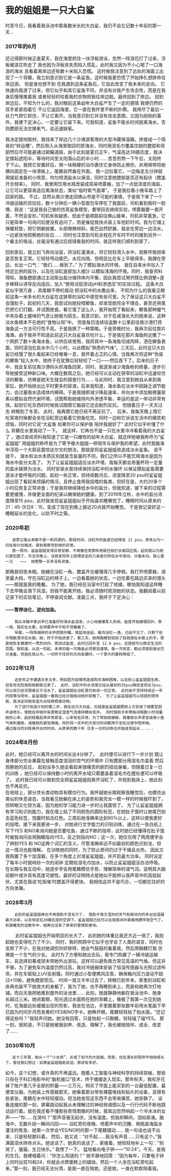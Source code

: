 # 我的姐姐是一只大白鲨

时至今日，我看着我泳池中那条数米长的大白鲨，我仍不会忘记数十年前的那一天...

### 2017年的6月
还记得那时候正直夏天，我在海里抓住一块浮板游泳，忽然一阵浪花打了过来，浮板被浪花吹走了 我也因为浮板丧失而陷入慌乱，此时我又因为不小心喝了一口海浪的海水 且看着离岸边还有数十米陷入恐慌。 这时候我注意到了远处的海面上出现了一个背鳍，我立刻意识到它是一条鲨鱼。这时候我更恐慌了开始挣扎想拼命往岸边游。 但是谁也想不到 在我遇到这条鲨鱼后，它自此改变了我未来的走向。 它快速向我游了过来，但它似乎和其它鲨鱼不同，并没有对我产生攻击性，而是在我身后慢慢推着我 或者轻轻的咬着我的衣物把我往岸边脱。最终回到了岸边。 回到岸边后，不知为什么的，我对眼前这条幼年大白鲨产生了一定的感情 我便仍然的双手紧紧抱着它 不让它返回海里，它一直在我怀里不断的扑腾。 我用尽了最后一丝力气把它抓住，不让它离开。当我意识到它并没有攻击意图，又因为刚刚的事件。我便下定决心，一定要让它留下来。可我知道，鲨鱼不能长时间脱离海水，否则腮部无法交换氧气，会迅速缺氧。 
        
我决定就地取材，我找来了岸边几个沙滩游客用的大型冷藏保温箱，拼接成一个简易的“转运槽”，然后倒入从海里取回的原海水，同时用湿毛巾覆盖住她的腮部和背部然后尽可能避通过颠簸道路，由于此刻是夏日正午，气温高达38摄氏度，我决定撑起遮阳伞，等待时间至太阳落山后的半小时......         苦苦煎熬一下午后，太阳终于下山，我把它安置好后，用一块稍硬的浴巾裹住它身体防止擦伤，并用绑带将她横向固定在一块滑板上，尾鳍自然垂在外面。 我一边拉着它，一边每走五分钟就用提前准备的小喷壶，均匀喷洒盐水以保湿，同时注意她腮部是否还有起伏（腮盖开合频率）。 同时，我使用饮用水瓶改装成简易喷雾器，加了一点低浓度的海盐，让它可以更容易适应离海状态，类似“临时氧气面罩”。 于是我拉着小推车踏上了回家的路。 不过，显然从南沙港走回佛山市是不可能的事情，于是我下单了一个冷链运输的货拉拉，数十分钟后一辆小型面包车停在了我面前，司机看到我时一脸懵，我说：“这是我自己做的仿真鲨鱼模型，要带回去继续实验，喷雾器要一直开着，不然会变形。”司机有些疑惑，但由于是顺路前往佛山接单，司机非常着急，它只是简单一句询问后便没有追问了，而是催促我快点装上车他赶时间。我为它铺上保暖软垫，把它侧躺放置，头部微微倾斜，尾巴自然舒展，我坐在旁边一边浇水，一边紧张地观察她的反应......  同时也注意到司机全程在开车时不时的接到另外一个雇主的电话，丝毫没有通过后视镜看我的时间，就这样我们顺利到家了。
       
回到家后，我立刻飞奔向浴室，将浴缸灌满水，将它轻轻滑入水中，观察呼吸频率是否恢复正常。它轻轻甩动尾巴，水花四溅，但明显比在车上平稳得多。我蹲在旁边，长出一口气：“我们……做到了。”      为了模拟海水的环境， 我在自来水中加入了特定比例的盐分，以及在浴缸底部加入细沙 以模拟浅海的环境。同时，我查资料得知，海鱼腮部通过主动泵出盐分维持体内平衡，因此我尝试用钙镁比例调整+逐步稀释以诱导反向适应。加入“使用试纸测试pH和渗透压”的实验过程。 这条大白鲨似乎很亢奋 ，其尾鳍不停的晃动 把浴缸中的水撒出来， 不知为什么的我看见眼前这条一米多长的大白鲨在这狭窄的浴缸中感觉有些可爱。为了保证这只大白鲨不会饿肚子，起初的几天，我尝试向她投喂鲫鱼，却发现她完全不理会，甚至还用尾巴把它们打翻，并试图绝食。看它饿了这么久，我开始慌了看起来，鲫鱼那种腥气中夹杂着土腥味的气息让她极为陌生。我意识到，对于在咸海长大的她来说，这种淡水鱼根本不在她的“食物认知”中。
但是每日连续往返数十公里前往南沙港打捞海鱼这一方法可行性不高，于是我换了一种策略。于是旁晚时分，我再次前往那片海滩，由于我并不知道此前这只大白鲨喜欢吃什么，于是我在那片海鱼附近撒了一个网抓了数十条海水鱼，以供后续使用，我将其中一条海鱼切成肉碎，洒在鲫鱼表面，同时浸泡在盐水中几个小时，以此模拟“熟悉的气味”。三天后，此时这只大白鲨已经饿了很久看起来已经奄奄一息，我怀着忐忑的心情，当我再次将这种“伪装的鲫鱼”投入水中，她终于在犹豫后轻轻咬了一口——然后吞下了。后来的日子中，我反复前往南沙港码头抓海鱼回家，同时，我逐渐减少海鱼粉的掺量，逐步引导她接受这种新口味。大概在数周之后，她已经可以主动在狭窄的浴缸中迅速咬住活的鲫鱼，仿佛是她天生就会的猎食行为……
        与此同时，我注意到她自从来到我家后，她开始排出比平时更多的尿液。后来我知道，海水鱼在淡水中因缺乏调节能力，会过量吸水造成体内稀释。于是我随即减少降盐速率，并向水中添加极微量尿素以模拟自然代谢环境，试图帮助她维持内外渗透平衡，幸运的是这一举动非常有效。起初它吃东西的时候我试图摸它脑袋它还会剧烈反抗。 但随着日子一天天过去 转眼到了冬至。 此时，我再摸它她已经不再反抗了。  后来，我每天晚上喂它吃宵夜时候都会坐在浴缸旁边看着它把鱼吃完，同时一边和它诉说生活中的痛苦和烦恼，同时对它说“大鲨鱼 如果你可以保护我 陪伴我就好了” 此时它似乎听懂了什么 背鳍在水里晃动了一下。  就这样，它再也不是一只在水里冷冷看着我的大白鲨了 ，通过查阅资料我知道了它是一只雌性的幼年大白鲨，就这样她被我称呼为“鲨鲨姐姐” 用姐姐的称呼是为了寄予像大姐姐一样陪伴与保护我的希望。此时我脑海中浮现一个大胆且震惊达尔文的想法，那就是将鲨鲨姐姐改造成淡水鲨鱼。 说干就干。
        海水和淡水本质区别就是含盐量的不同，我们之所以不能饮用海水是因为海水中盐分太高了。 为了让鲨鲨姐姐适应淡水环境，我每天都会用量杯将一定量的盐水替换为淡水。 同时安装水泵持续保持浴缸中的水循环 以保证模拟鲨鱼需要游泳才能呼吸的问题。起初一些正常，但持续数月后，浓度降至20 psu时鲨鲨姐姐出现了看起来烦躁的情况，且停止食用我投喂的鱼类，但好在是，大约20多个小时后恢复正常进食；于是我将继续降低水中的盐分，但我知道，接下来的过程需要更缓慢，并做更全面的纪录以确保她的健康。到了2019年立秋，水中的盐分浓度降至15 psu，此时我发现鲨鲨姐姐似乎开始喜欢睡懒觉了，睡眠时间从原来的21：45-次日8：15，变成了现在到晚上接近20点就开始睡觉。 于是我记录好这一睡眠延长的变化，以防不时之需。


 ### 2020年初
       
       逐梦之路从来都不是一帆风顺的。那段时间，浴缸中的盐度已经降至 11 psu，原本以为一切在按计划推进，直到我察觉到她的异常。
       那一周内，鲨鲨姐姐变得异常安静，不再像往常那样用尾巴拍打水面回应我。起初我以为她只是犯困了，可当天晚上，当我发现早上投喂进去的几条鱼仍然在水中游动，分毫未动，我心里一沉   ———  她整整一天多没有进食。
那晚我彻夜未眠。她蜷在浴缸一角，腮盖开合缓慢得几乎停顿。我打开喷雾器，调至最大档，守在浴缸边的椅子上，一边看着她的状态，一边吃着在路边买来的馒头——那就是我的晚餐。
         为了她，我已经在浴室中打起了地铺，哪怕我知道这样睡下去早晚会落下风湿。但我不能离开她，我必须随时观测她的状态。我翻阅着以前记录下的实验笔记，不停查阅文献。凌晨三点，我终于下定决心：

#### ——暂停淡化，逆向加盐。

        我从冰箱中拿出早已准备好的海水盐溶液，小心地缓缓泵入系统。盐度开始缓慢回升。那一夜，我实在太累，在喷雾声中不知不觉睡着了。
        早晨，一阵阵细碎的水声把我吵醒。我猛地坐起，看向浴缸——鱼，已经不见了，只剩下些许残骸漂浮在水面。她，终于开始进食了。第三天，她用胸鳍轻轻拍了拍我放在水面上的手。那是她恢复健康时一贯的动作。我测试盐度，此时已回升至 12.6 psu，这是她可以稳定生活的范围。我知道，从这一刻起，未来的每一次降盐必须更加谨慎。每一次改变，都必须提前做出充分准备。但就在我以为，一切终于往好的方向发展时，一个更大的噩耗降临了。





 ### 2022年12月
        这些年之中遭遇太多太多，例如因为疫情而造成购买海鲜困难，以及担心鲨鲨姐姐生病，但有惊无险我和她都挺过来了。 此时，浴缸中的水浓度已经从最初的35psu降低至现在7psu，可以说已经无限接近于淡水了，鲨鲨姐姐在浴缸里仍依旧一切正常。 此时由于坚持持续近一年的投喂与陪伴，鲨鲨姐姐一看我已经对我摇动她的背鳍了。 为了让鲨鲨姐姐可以彻底的陪伴我，我决定将她改造为水陆两栖类动物。
        为了进行改造计划的第二步，我在这只大白鲨，也就是鲨鲨姐姐腮部上方安装了细雾型超声波喷头，使她在呼吸时有更稳定湿度气流维持鳃丝张开。 同时借助于听筒每间隔数小时测量她的心率，起初她看起来非常紧张，心率有些异常，为了帮助她缓解，我播放水声录音或用小鱼气味刺激她，减缓她的紧张情绪。同时将一天中的大部分时间都用于坐在浴室中陪伴她。    通过每日的训练离开水的时间，从原来的数十秒 日复一日的训练也开始逐渐延长......

### 2024年8月份

此时，她已经可以离开水的时间长达4分钟了。  此时便可以进行下一步计划 既让身体部分完全暴露在接触高度湿润的空气的环境中 只有腮部分用湿毛巾盖着 然后观察她的反应， 起初没多久她会看起来很痛苦的剧烈扭动身躯，但随着日复一日的训练 ，她已经可以保持数小时的离开水域只需要盖着湿毛巾在腮处便可以呼吸了。 此时我已经可以做到完全把鲨鲨姐姐抱离开浴缸了，并抱到我床上，她此刻也不再反抗。  
        在地球上，部分灵长类动物具有模仿行为。我怀疑她长期观察我睡觉后，也模仿出类似的休息姿态，当我看见她躺在床上的姿势和我完全一模一样的时候我吓到了，但转眼又化惊为喜，因为她的学习能力进一步的让我震惊了。  为了让鲨鲨姐姐拥有学习和识别能力，我在墙上贴了不同颜色的圆形标签，在她肚子饿时让她尾巴拍击蓝色标签，饱腹时拍击红色。三周后她准确率达到90%以上，这样以便我更好的投喂，接下来我更进一步， 对她进行文字能力的识别训练，通过在一张白纸上写下YES 和NO来询问她是否要吃鱼，通过不断的指导，此时她已经懂得在肚子饿时被我询问会用胸鳍指向YES，反之则指向NO；这一次，她仅仅用了两周便学会了辨别YES 和 NO这两个词汇的含义，尽管准确率远不如最初的颜色识别法，但这一情况也能理解。
        在训练她的同时，为了防止房间仍过于干燥且炎热， 因此又我购置了多个加湿器，在多个角度上对准鲨鲨姐姐，并开启最大功率。 同时设定了每半小时就响铃一次的闹钟 定期给湿毛巾加水，以防止鲨鲨姐姐没办法呼吸。 
        在长期与我互动中，她逐步学会用尾鳍模仿手势、理解简单的语气词，说明其大脑前额叶或许具有高度可塑性。最好的证明特点是她似乎能辨认我声音中的高低起伏，尤其在我说‘吃饭咯’时腮盖开得更快。 我相信这并不是巧合，一切都在往好的方向发展。

### 2028年3月

        此刻的鲨鲨姐姐再也不用借助于湿毛巾了， 借助于南方湿热的天气和房间内的多台加湿器最大功率，以及恒定在20摄氏度的空调下，鲨鲨姐姐已经可以在我房间中直接用腮呼吸空气了。 和我睡觉的这数年中，她再也没有了原来的警惕和害怕。  
        此时鲨鲨姐姐也开始明显的长大了， 此刻她的体重比我还大近一倍了，我抱起她也变得吃力了不少。 同时，我的照顾中它似乎也学会了人类的语言，同时也变胖了不少，在我对她调侃你好胖呀，她会气鼓鼓的看着我，然后用胸鳍打我 仿佛是一个生气的少女。
        此时为了方便和她出去玩，我专门购置了一辆冷链运输车，且选择初春或球末带她外出游玩，这样可以避免南方常见高温的气候。但这并不够，为了避免车内温度仍然过高，我对冷链厢体安装了恒湿传感器与光照过滤布帘，并在车窗贴上UV反射膜。同时通过小型便携风压泵，确保箱内压力波动不超过±10帕，避免鳃部受压。
       时间一晃又半年过去了，转眼已到年末，家里的浴缸和床再也装不下她庞大的身躯了，我为了她，也不再睡到床上，而是和她再次打地铺。而白天我把她推到屋外的泳池里......
        此刻，她就静静地躺在我泳池中，她身长超过三米。她闭着眼，阳光透过水面照在她的背鳍上，像极了我第一次见到她时，在海面远处缓缓出现的剪影，我坐在池边，手里握着那张数年前用水笔画下早已因为时间岁月而发黄的YES和NO字卡。她睁开眼，尾鳍轻轻拍了拍水面。“还记得这些吗？”我轻声问她。她没有回答，只是抬起一只胸鳍，轻轻碰了碰YES。 那一刻，我知道，不只是她被我驯养、改造、理解了，我也被她陪伴、成全、改变了......

### 2030年10月
       这十三年里，她从一个“小女孩”，长成了如今的大姑娘。而我，也在漫长的陪伴中悄悄成长了。曾经我幻想过：如果鲨鲨姐姐能说话，那该有多好。
如今，这个幻想，或许真的不再遥远。随着人工智能与神经科学的持续突破，那些只存在于科幻电影中的“脑机接口”技术，终于缓缓走入现实。那年秋天，我咬牙花掉了账户里几乎全部的积蓄——三万元，购买了市面上能买到的一台最低配置，最便宜仪器。为她装上传感器那天，她看着那台带有裸露电线和贴片的设备，显得有些紧张，尾鳍在水中轻轻摆动。但当她发现这东西不会带来痛苦，她安静了。
        设备连接的那一刻，屏幕跳动起我从未理解过的神经频谱图以及一行行代码不断地跳动运行着。就在我还看不懂那些奇怪图像的时候，我耳边忽然响起一个冷冰冰的女声——“你……在哭吗？”那声音毫无起伏，没有温度。但我却瞬间，泪如泉涌。脑海中，无数片段一瞬间闪回——
浴缸旁的夜晚、喷雾声中的沉睡、用瓶装海盐水灌注的焦急、她第一次学会YES/NO时的那一下尾鳍摆动……      我一句话也说不出来，只是轻轻颤抖着。
然后，她又说：“对不起……我没有声音……只有这个。”我满面泪水拼命点头。她说话了。她真的说话了...     紧接着，她轻轻地补上一句：“别哭了，猫猫，生日快乐。”  我愣了一下。 猛地看向电子钟——“10:24”。今天，是我的生日。我哽咽着问：“你怎么知道的？” 她平静地回答：“因为每年，只要电子钟上同时出现10和24，你就会点燃蛋糕上的蜡烛，然后一个人坐在浴缸旁吃起来。”那一刻，我已经无法分清，是我一直在陪她，还是她，一直在默默陪着我。
